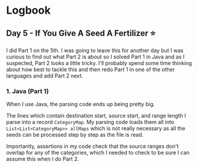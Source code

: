 # Logbook

## Day 5 - If You Give A Seed A Fertilizer ⭐️

I did Part 1 on the 5th. I was going to leave this for another day but I was curious to find out what Part 2 is about so I solved Part 1 in Java and as I suspected, Part 2 looks a little tricky. I'll probably spend some time thinking about how best to tackle this and then redo Part 1 in one of the other languages and add Part 2 next.

### 1. Java (Part 1)

When I use Java, the parsing code ends up being pretty big.

The lines which contain destination start, source start, and range length I parse into a record `CategoryMap`. My parsing code loads them all into `List<List<CategoryMap>> allMaps` which is not really necessary as all the seeds can be processed step by step as the file is read.

Importantly, assertions in my code check that the source ranges don't overlap for any of the categories, which I needed to check to be sure I can assume this when I do Part 2.
